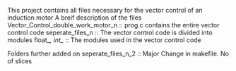 This project contains all files necessary for the vector control of an induction motor
A breif description of the files
Vector_Control_double_work_motor_n :: prog.c contains the entire vector control code
seperate_files_n :: The vector control code is divided into modules
float_*, int_* :: The modules used in the vector control code

Folders further added on
seperate_files_n_2 :: Major Change in makefile. No of slices 

